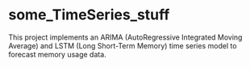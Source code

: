 # some_TimeSeries_stuff
This project implements an ARIMA (AutoRegressive Integrated Moving Average) and LSTM (Long Short-Term Memory)  time series model to forecast memory usage data. 
